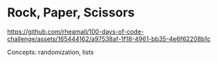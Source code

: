 # Rock, Paper, Scissors

https://github.com/rheamall/100-days-of-code-challenge/assets/165444162/a97538af-1f18-4961-bb35-4e6f62208b1c

Concepts: randomization, lists
